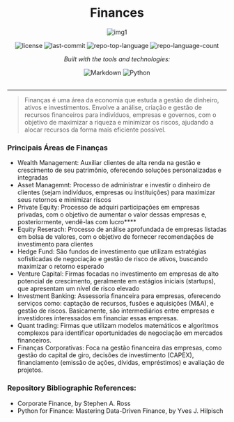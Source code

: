 <div id="top">

<!-- HEADER STYLE: CLASSIC -->
<div align="center">

# Finances
![img1](https://github.com/user-attachments/assets/3320328e-efb4-49c8-bb23-6a1f55002648)

<!-- BADGES -->
<img src="https://img.shields.io/github/license/HenrySchall/Artificial_Intelligence?style=flat&logo=opensourceinitiative&logoColor=white&color=0080ff" alt="license">
<img src="https://img.shields.io/github/last-commit/HenrySchall/Artificial_Intelligence?style=flat&logo=git&logoColor=white&color=0080ff" alt="last-commit">
<img src="https://img.shields.io/github/languages/top/HenrySchall/Artificial_Intelligence?style=flat&color=0080ff" alt="repo-top-language">
<img src="https://img.shields.io/github/languages/count/HenrySchall/Artificial_Intelligence?style=flat&color=0080ff" alt="repo-language-count">

<em>Built with the tools and technologies:</em>

<img src="https://img.shields.io/badge/Markdown-000000.svg?style=flat&logo=Markdown&logoColor=white" alt="Markdown">
<img src="https://img.shields.io/badge/Python-3776AB.svg?style=flat&logo=Python&logoColor=white" alt="Python">

</div>
<br>

---
> Finanças é uma área da economia que estuda a gestão de dinheiro, ativos e investimentos. Envolve a análise, criação e gestão de recursos financeiros para indivíduos, empresas e governos, com o objetivo de maximizar a riqueza e minimizar os riscos, ajudando a alocar recursos da forma mais eficiente possível.

### Principais Áreas de Finanças

- Wealth Management: Auxiliar clientes de alta renda na gestão e crescimento de seu patrimônio, oferecendo soluções personalizadas e integradas 
- Asset Managemnt: Processo de administrar e investir o dinheiro de clientes (sejam indivíduos, empresas ou instituições) para maximizar seus retornos e minimizar riscos
- Private Equity: Processo de adquiri participações em empresas privadas, com o objetivo de aumentar o valor dessas empresas e, posteriormente, vendê-las com lucro****
- Equity Reserach: Processo de análise aprofundada de empresas listadas em bolsa de valores, com o objetivo de fornecer recomendações de investimento para clientes
- Hedge Fund: São fundos de investimento que utilizam estratégias sofisticadas de negociação e gestão de risco de ativos, buscando maximizar o retorno esperado
- Venture Capital: Firmas focadas no investimento em empresas de alto potencial de crescimento, geralmente em estágios iniciais (startups), que apresentam um nível de risco elevado
- Investment Banking: Assessoria financeira para empresas, oferecendo serviços como: captação de recursos, fusões e aquisições (M&A), e gestão de riscos. Basicamente, são intermediários entre empresas e investidores interessados em financiar essas empresas.
- Quant trading: Firmas que utilizam modelos matemáticos e algoritmos complexos para identificar oportunidades de negociação em mercados financeiros.
- Finanças Corporativas: Foca na gestão financeira das empresas, como gestão do capital de giro, decisões de investimento (CAPEX), financiamento (emissão de ações, dívidas, empréstimos) e avaliação de projetos. 

### Repository Bibliographic References:
- Corporate Finance, by Stephen A. Ross
- Python for Finance: Mastering Data-Driven Finance, by Yves J. Hilpisch

